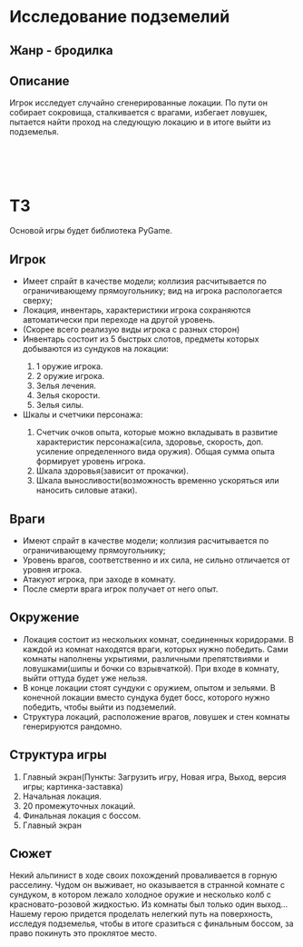 <h1>Исследование подземелий</h1>
<h2>Жанр - бродилка</h2>
<h2>Описание</h2>
<p>Игрок исследует случайно сгенерированные локации. По пути он собирает сокровища, сталкивается с врагами, избегает ловушек, пытается найти проход на следующую локацию и в итоге выйти из подземелья.</p>
<br>
<br>
<br>
<h1>ТЗ</h1>
<p>Основой игры будет библиотека PyGame.</p>
<h2>Игрок</h2>
<ul>
    <li>Имеет спрайт в качестве модели; коллизия расчитывается по ограничивающему прямоугольнику; вид на игрока распологается сверху;</li>
    <li>Локация, инвентарь, характеристики игрока сохраняются автоматически при переходе на другой уровень.</li>
    <li>(Скорее всего реализую виды игрока с разных сторон)</li>
    <li>Инвентарь состоит из 5 быстрых слотов, предметы которых добываются из сундуков на локации:</li>
    <ol>
        <li>1 оружие игрока.</li>
        <li>2 оружие игрока.</li>
        <li>Зелья лечения.</li>
        <li>Зелья скорости.</li>
        <li>Зелья силы.</li>
    </ol>
    <li>Шкалы и счетчики персонажа:</li>
    <ol>
        <li>Счетчик очков опыта, которые можно вкладывать в развитие характеристик персонажа(сила, здоровье, скорость, доп. усиление определенного вида оружия). Общая сумма опыта формирует уровень игрока.</li>
        <li>Шкала здоровья(зависит от прокачки).</li>
        <li>Шкала выносливости(возможность временно ускоряться или наносить силовые атаки).</li>
    </ol>
</ul>
<h2>Враги</h2>
<ul>
    <li>Имеют спрайт в качестве модели; коллизия расчитывается по ограничивающему прямоугольнику;</li>
    <li>Уровень врагов, соответственно и их сила, не сильно отличается от уровня игрока.</li>
    <li>Атакуют игрока, при заходе в комнату.</li>
    <li>После смерти врага игрок получает от него опыт.</li>
</ul>
<h2>Окружение</h2>
<ul>
    <li>Локация состоит из нескольких комнат, соединенных коридорами. В каждой из комнат находятся враги, которых нужно победить. Сами комнаты наполнены укрытиями, различными препятствиями и ловушками(шипы и бочки со взрывчаткой). При входе в комнату, выйти оттуда будет уже нельзя.</li>
    <li>В конце локации стоят сундуки с оружием, опытом и зельями. В конечной локации вместо сундука будет босс, которого нужно победить, чтобы выйти из подземелий.</li>
    <li>Структура локаций, расположение врагов, ловушек и стен комнаты генерируются рандомно.</li>
</ul>
<h2>Структура игры</h2>
<ol>
    <li>Главный экран(Пункты: Загрузить игру, Новая игра, Выход, версия игры; картинка-заставка)</li>
    <li>Начальная локация.</li>
    <li>20 промежуточных локаций.</li>
    <li>Финальная локация с боссом.</li>
    <li>Главный экран</li>
</ol>
<h2>Сюжет</h2>
<p>Некий альпинист в ходе своих похождений проваливается в горную расселину. Чудом он выживает, но оказывается в странной комнате с сундуком, в котором лежало холодное оружие и несколько колб с красновато-розовой жидкостью. Из комнаты был только один выход... Нашему герою придется проделать нелегкий путь на поверхность, исследуя подземелья, чтобы в итоге сразиться с финальным боссом, за право покинуть это проклятое место.</p>
